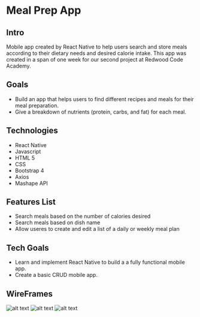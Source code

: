 # Meal Prep App

## Intro
 Mobile app created by React Native to help users search and store meals according to their dietary needs and desired calorie intake.  This app was created in a span of one week for our second project at Redwood Code Academy.

## Goals
- Build an app that helps users to find different recipes and meals for their meal preparation.
- Give a breakdown of nutrients (protein, carbs, and fat) for each meal.


## Technologies
- React Native
- Javascript
- HTML 5
- CSS
- Bootstrap 4
- Axios
- Mashape API

## Features List
- Search meals based on the number of calories desired
- Search meals based on dish name
- Allow useres to create and edit a list of a daily or weekly meal plan

## Tech Goals
- Learn and implement React Native to build a a fully functional mobile app.
- Create a basic CRUD mobile app.

## WireFrames
![alt text](https://i.imgur.com/vEoUQtm.png "Homepage")
![alt text](https://i.imgur.com/M65Nl2w.png "Pie Chart")
![alt text](https://i.imgur.com/bDlyRDQ.png "Meals List")